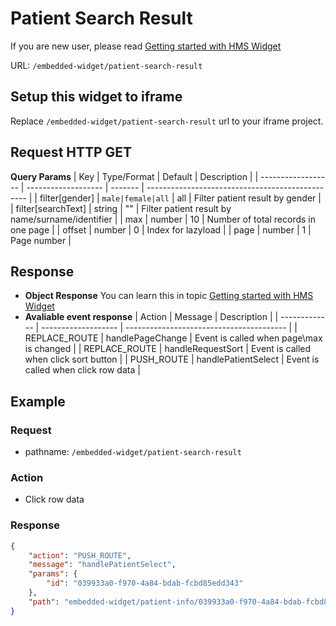 # Patient Search Result

If you are new user, please read [Getting started with HMS Widget](/embedded-widget?widget=get-started)


URL: `/embedded-widget/patient-search-result`

## Setup this widget to iframe
Replace `/embedded-widget/patient-search-result` url to your iframe project.

## Request HTTP GET
**Query Params**
| Key                | Type/Format         | Default | Description                                      |
| ------------------ | ------------------- | ------- | ------------------------------------------------ |
| filter[gender]     | ` male|female|all ` | all     | Filter patient result by gender                  |
| filter[searchText] | string              | ""      | Filter patient result by name/surname/identifier |
| max                | number              | 10      | Number of total records in one page              |
| offset             | number              | 0       | Index for lazyload                               |
| page               | number              | 1       | Page number                                      |

## Response
- **Object Response**
    You can learn this in topic [Getting started with HMS Widget](/embedded-widget?widget=get-started)
- **Avaliable event response**
   | Action        | Message             | Description                              |
   | ------------- | ------------------- | ---------------------------------------- |
   | REPLACE_ROUTE | handlePageChange    | Event is called when page\max is changed |
   | REPLACE_ROUTE | handleRequestSort   | Event is called when click sort button   |
   | PUSH_ROUTE    | handlePatientSelect | Event is called when click row data      |

## Example

### Request
 - pathname: `/embedded-widget/patient-search-result` 

### Action
 - Click row data

### Response
```json
{
    "action": "PUSH_ROUTE",
    "message": "handlePatientSelect",
    "params": {
        "id": "039933a0-f970-4a84-bdab-fcbd85edd343"
    },
    "path": "embedded-widget/patient-info/039933a0-f970-4a84-bdab-fcbd85edd343"
}
```
